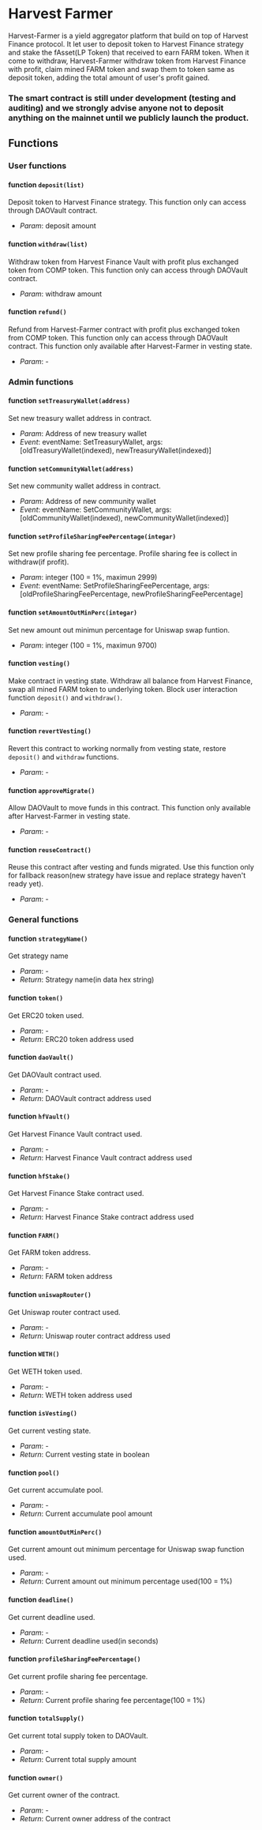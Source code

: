 # Harvest Farmer
Harvest-Farmer is a yield aggregator platform that build on top of Harvest Finance protocol. It let user to deposit token to Harvest Finance strategy and stake the fAsset(LP Token) that received to earn FARM token. When it come to withdraw, Harvest-Farmer withdraw token from Harvest Finance with profit, claim mined FARM token and swap them to token same as deposit token, adding the total amount of user's profit gained.

### The smart contract is still under development (testing and auditing) and we strongly advise anyone not to deposit anything on the mainnet until we publicly launch the product.

## Functions
### User functions
#### function `deposit(list)`
Deposit token to Harvest Finance strategy. This function only can access through DAOVault contract.
- *Param*: deposit amount

#### function `withdraw(list)`
Withdraw token from Harvest Finance Vault with profit plus exchanged token from COMP token. This function only can access through DAOVault contract.
- *Param*: withdraw amount

#### function `refund()`
Refund from Harvest-Farmer contract with profit plus exchanged token from COMP token. This function only can access through DAOVault contract. This function only available after Harvest-Farmer in vesting state.
- *Param*: -

### Admin functions
#### function `setTreasuryWallet(address)`
Set new treasury wallet address in contract.
- *Param*: Address of new treasury wallet
- *Event*: eventName: SetTreasuryWallet, args: [oldTreasuryWallet(indexed), newTreasuryWallet(indexed)]

#### function `setCommunityWallet(address)`
Set new community wallet address in contract.
- *Param*: Address of new community wallet
- *Event*: eventName: SetCommunityWallet, args: [oldCommunityWallet(indexed), newCommunityWallet(indexed)]

#### function `setProfileSharingFeePercentage(integar)`
Set new profile sharing fee percentage. Profile sharing fee is collect in withdraw(if profit).
- *Param*: integer (100 = 1%, maximun 2999)
- *Event*: eventName: SetProfileSharingFeePercentage, args: [oldProfileSharingFeePercentage, newProfileSharingFeePercentage]

#### function `setAmountOutMinPerc(integar)`
Set new amount out minimun percentage for Uniswap swap funtion.
- *Param*: integer (100 = 1%, maximun 9700)

#### function `vesting()`
Make contract in vesting state. Withdraw all balance from Harvest Finance, swap all mined FARM token to underlying token. Block user interaction function `deposit()` and `withdraw()`.
- *Param*: -

#### function `revertVesting()`
Revert this contract to working normally from vesting state, restore `deposit()` and `withdraw` functions.
- *Param*: -

#### function `approveMigrate()`
Allow DAOVault to move funds in this contract. This function only available after Harvest-Farmer in vesting state.
- *Param*: -

#### function `reuseContract()`
Reuse this contract after vesting and funds migrated. Use this function only for fallback reason(new strategy have issue and replace strategy haven't ready yet).
- *Param*: -

### General functions
#### function `strategyName()`
Get strategy name
- *Param*: -
- *Return*: Strategy name(in data hex string)

#### function `token()`
Get ERC20 token used.
- *Param*: -
- *Return*: ERC20 token address used

#### function `daoVault()`
Get DAOVault contract used.
- *Param*: -
- *Return*: DAOVault contract address used

#### function `hfVault()`
Get Harvest Finance Vault contract used.
- *Param*: -
- *Return*: Harvest Finance Vault contract address used

#### function `hfStake()`
Get Harvest Finance Stake contract used.
- *Param*: -
- *Return*: Harvest Finance Stake contract address used

#### function `FARM()`
Get FARM token address.
- *Param*: -
- *Return*: FARM token address

#### function `uniswapRouter()`
Get Uniswap router contract used.
- *Param*: -
- *Return*: Uniswap router contract address used

#### function `WETH()`
Get WETH token used.
- *Param*: -
- *Return*: WETH token address used

#### function `isVesting()`
Get current vesting state.
- *Param*: -
- *Return*: Current vesting state in boolean

#### function `pool()`
Get current accumulate pool.
- *Param*: -
- *Return*: Current accumulate pool amount

#### function `amountOutMinPerc()`
Get current amount out minimum percentage for Uniswap swap function used.
- *Param*: -
- *Return*: Current amount out minimum percentage used(100 = 1%)

#### function `deadline()`
Get current deadline used.
- *Param*: -
- *Return*: Current deadline used(in seconds)

#### function `profileSharingFeePercentage()`
Get current profile sharing fee percentage.
- *Param*: -
- *Return*: Current profile sharing fee percentage(100 = 1%)

#### function `totalSupply()`
Get current total supply token to DAOVault.
- *Param*: -
- *Return*: Current total supply amount

#### function `owner()`
Get current owner of the contract.
- *Param*: -
- *Return*: Current owner address of the contract
